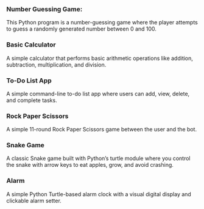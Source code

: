 ### Number Guessing Game:
This Python program is a number-guessing game where the player attempts to guess a randomly generated number between 0 and 100.

### Basic Calculator
A simple calculator that performs basic arithmetic operations like addition, subtraction, multiplication, and division.

### To-Do List App
A simple command-line to-do list app where users can add, view, delete, and complete tasks.

### Rock Paper Scissors
A simple 11-round Rock Paper Scissors game between the user and the bot.

### Snake Game
A classic Snake game built with Python’s turtle module where you control the snake with arrow keys to eat apples, grow, and avoid crashing.

### Alarm
A simple Python Turtle-based alarm clock with a visual digital display and clickable alarm setter.

